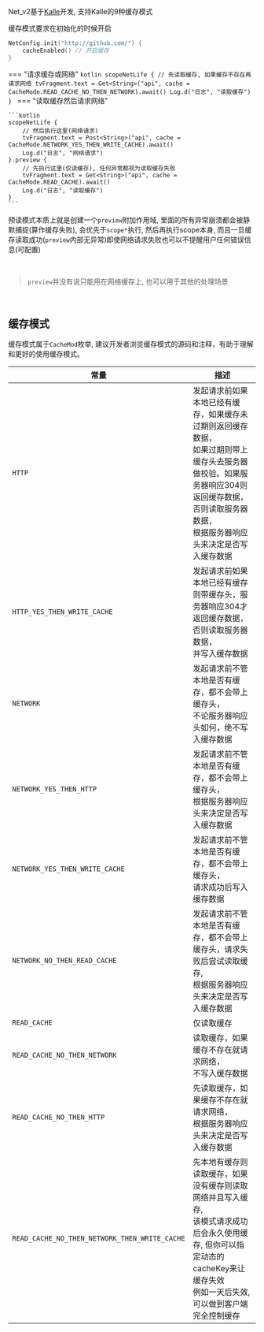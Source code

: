 Net_v2基于[Kalle](https://github.com/yanzhenjie/Kalle)开发, 支持Kalle的9种缓存模式

缓存模式要求在初始化的时候开启

```kotlin
NetConfig.init("http://github.com/") {
    cacheEnabled() // 开启缓存
}
```

=== "请求缓存或网络"
    ```kotlin
    scopeNetLife {
        // 先读取缓存, 如果缓存不存在再请求网络
        tvFragment.text = Get<String>("api", cache = CacheMode.READ_CACHE_NO_THEN_NETWORK).await()
        Log.d("日志", "读取缓存")
    }
    ```
=== "读取缓存然后请求网络"

    ```kotlin
    scopeNetLife {
        // 然后执行这里(网络请求)
        tvFragment.text = Post<String>("api", cache = CacheMode.NETWORK_YES_THEN_WRITE_CACHE).await()
        Log.d("日志", "网络请求")
    }.preview {
        // 先执行这里(仅读缓存), 任何异常都视为读取缓存失败
        tvFragment.text = Get<String>("api", cache = CacheMode.READ_CACHE).await()
        Log.d("日志", "读取缓存")
    }
    ```

预读模式本质上就是创建一个`preview`附加作用域, 里面的所有异常崩溃都会被静默捕捉(算作缓存失败), 会优先于`scope*`执行, 然后再执行scope本身,
而且一旦缓存读取成功(`preview`内部无异常)即使网络请求失败也可以不提醒用户任何错误信息(可配置)

<br>

> `preview`并没有说只能用在网络缓存上, 也可以用于其他的处理场景

<br>

## 缓存模式

缓存模式属于`CacheMod`枚举, 建议开发者浏览缓存模式的源码和注释，有助于理解和更好的使用缓存模式。

| 常量                           | 描述                                                         |
| ------------------------------ | ------------------------------------------------------------ |
| `HTTP`                         | 发起请求前如果本地已经有缓存，如果缓存未过期则返回缓存数据，<br>如果过期则带上缓存头去服务器做校验。如果服务器响应304则返回缓存数据，否则读取服务器数据，<br>根据服务器响应头来决定是否写入缓存数据 |
| `HTTP_YES_THEN_WRITE_CACHE`    | 发起请求前如果本地已经有缓存则带缓存头，服务器响应304才返回缓存数据，否则读取服务器数据，<br>并写入缓存数据 |
| `NETWORK`                      | 发起请求前不管本地是否有缓存，都不会带上缓存头，<br>不论服务器响应头如何，绝不写入缓存数据 |
| `NETWORK_YES_THEN_HTTP`        | 发起请求前不管本地是否有缓存，都不会带上缓存头，<br>根据服务器响应头来决定是否写入缓存数据 |
| `NETWORK_YES_THEN_WRITE_CACHE` | 发起请求前不管本地是否有缓存，都不会带上缓存头，<br>请求成功后写入缓存数据 |
| `NETWORK_NO_THEN_READ_CACHE`   | 发起请求前不管本地是否有缓存，都不会带上缓存头，请求失败后尝试读取缓存, <br>根据服务器响应头来决定是否写入缓存数据 |
| `READ_CACHE `                  | 仅读取缓存                                                   |
| `READ_CACHE_NO_THEN_NETWORK`   | 读取缓存，如果缓存不存在就请求网络，<br>不写入缓存数据 |
| `READ_CACHE_NO_THEN_HTTP`      | 先读取缓存，如果缓存不存在就请求网络，<br>根据服务器响应头来决定是否写入缓存数据 |
| `READ_CACHE_NO_THEN_NETWORK_THEN_WRITE_CACHE`      | 先本地有缓存则读取缓存，如果没有缓存则读取网络并且写入缓存, <br>该模式请求成功后会永久使用缓存, 但你可以指定动态的cacheKey来让缓存失效 <br>例如一天后失效, 可以做到客户端完全控制缓存 |

<br>
